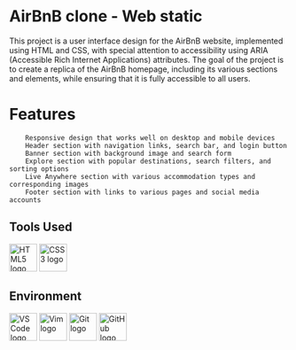 # AirBnB clone - Web static
This project is a user interface design for the AirBnB website, implemented using HTML and CSS, with special attention to accessibility using ARIA (Accessible Rich Internet Applications) attributes. The goal of the project is to create a replica of the AirBnB homepage, including its various sections and elements, while ensuring that it is fully accessible to all users.

# Features
```
    Responsive design that works well on desktop and mobile devices
    Header section with navigation links, search bar, and login button
    Banner section with background image and search form
    Explore section with popular destinations, search filters, and sorting options
    Live Anywhere section with various accommodation types and corresponding images
    Footer section with links to various pages and social media accounts
```

## Tools Used
<img src="https://upload.wikimedia.org/wikipedia/commons/6/61/HTML5_logo_and_wordmark.svg" alt="HTML5 logo" width="50" height="50"> <img src="https://upload.wikimedia.org/wikipedia/commons/d/d5/CSS3_logo_and_wordmark.svg" alt="CSS3 logo" width="50" height="50">

## Environment
<img src="https://upload.wikimedia.org/wikipedia/commons/2/2d/Visual_Studio_Code_1.18_icon.svg" alt="VS Code logo" width="50" height="50"> <img src="https://upload.wikimedia.org/wikipedia/commons/9/9f/Vimlogo.svg" alt="Vim logo" width="50" height="50"> <img src="https://upload.wikimedia.org/wikipedia/commons/3/3f/Git_icon.svg" alt="Git logo" width="50" height="50"> <img src="https://upload.wikimedia.org/wikipedia/commons/9/91/Octicons-mark-github.svg" alt="GitHub logo" width="50" height="50">
